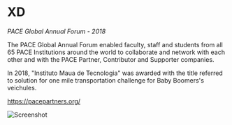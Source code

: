 # XD
_PACE Global Annual Forum - 2018_

The PACE Global Annual Forum enabled faculty, staff and students from all 65 PACE Institutions around the world to collaborate and network with each other and with the PACE Partner, Contributor and Supporter companies.

In 2018, "Instituto Maua de Tecnologia" was awarded with the title referred to solution for one mile transportation challenge for Baby Boomers's veichules.

https://pacepartners.org/

![Screenshot](docs/XD.png)

